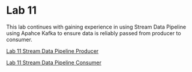 # Lab 11

This lab continues with gaining experience in using Stream Data Pipeline using Apahce Kafka to ensure data is reliably passed from producer to consumer.

[Lab 11 Stream Data Pipeline Producer](./lab11_1%20stream_data_pipeline_2_producer.md)

[Lab 11 Stream Data Pipeline Consumer](./lab11_2%20stream_data_pipeline_2_consumer.md)